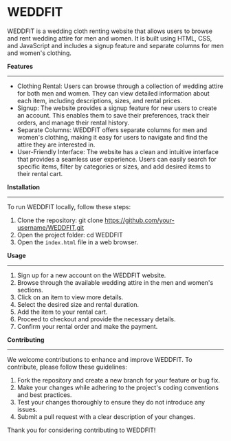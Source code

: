 # WEDDFIT

WEDDFIT is a wedding cloth renting website that allows users to browse and rent wedding attire for men and women. It is built using HTML, CSS, and JavaScript and includes a signup feature and separate columns for men and women's clothing.

**Features**<br>
***

- Clothing Rental: Users can browse through a collection of wedding attire for both men and women. They can view detailed information about each item, including descriptions, sizes, and rental prices.
- Signup: The website provides a signup feature for new users to create an account. This enables them to save their preferences, track their orders, and manage their rental history.
- Separate Columns: WEDDFIT offers separate columns for men and women's clothing, making it easy for users to navigate and find the attire they are interested in.
- User-Friendly Interface: The website has a clean and intuitive interface that provides a seamless user experience. Users can easily search for specific items, filter by categories or sizes, and add desired items to their rental cart.

**Installation**<br>
***

To run WEDDFIT locally, follow these steps:

1. Clone the repository: git clone https://github.com/your-username/WEDDFIT.git
2. Open the project folder: cd WEDDFIT
3. Open the `index.html` file in a web browser.

**Usage**<br>
***
1. Sign up for a new account on the WEDDFIT website.
2. Browse through the available wedding attire in the men and women's sections.
3. Click on an item to view more details.
4. Select the desired size and rental duration.
5. Add the item to your rental cart.
6. Proceed to checkout and provide the necessary details.
7. Confirm your rental order and make the payment.

**Contributing**<br>
***

We welcome contributions to enhance and improve WEDDFIT. To contribute, please follow these guidelines:

1. Fork the repository and create a new branch for your feature or bug fix.
2. Make your changes while adhering to the project's coding conventions and best practices.
3. Test your changes thoroughly to ensure they do not introduce any issues.
4. Submit a pull request with a clear description of your changes.

Thank you for considering contributing to WEDDFIT!


